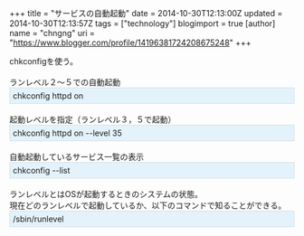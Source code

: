 +++
title = "サービスの自動起動"
date = 2014-10-30T12:13:00Z
updated = 2014-10-30T12:13:57Z
tags = ["technology"]
blogimport = true 
[author]
	name = "chngng"
	uri = "https://www.blogger.com/profile/14196381724208675248"
+++

<div dir="ltr" style="text-align: left;" trbidi="on">chkconfigを使う。<br /><br />ランレベル２～５での自動起動<br /><div style="background-color: #e3f2fb; border: 1px dotted #CCCCCC; padding: 5px;">chkconfig httpd on</div><br />起動レベルを指定（ランレベル３，５で起動）<br /><div style="background-color: #e3f2fb; border: 1px dotted #CCCCCC; padding: 5px;">chkconfig httpd on --level 35</div><br />自動起動しているサービス一覧の表示<br /><div style="background-color: #e3f2fb; border: 1px dotted #CCCCCC; padding: 5px;">chkconfig --list</div><br />ランレベルとはOSが起動するときのシステムの状態。<br />現在どのランレベルで起動しているか、以下のコマンドで知ることができる。<br /><div style="background-color: #e3f2fb; border: 1px dotted #CCCCCC; padding: 5px;">/sbin/runlevel</div><br /></div>

